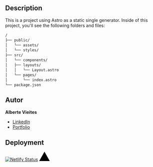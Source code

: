 ## Description
This is a project using Astro as a static single generator.
Inside of this project, you'll see the following folders and files:

```
/
├── public/
│   └── assets/
│   └── styles/
├── src/
│   └── components/
│   ├── layouts/
│   │   └── Layout.astro
│   └── pages/
│       └── index.astro
└── package.json
```

## Autor
**Alberte Vieites**

* [LinkedIn](https://www.linkedin.com/in/albertevieites)
* [Portfolio](http://www.albertevieites.com/)

## Deployment
[![Netlify Status](https://api.netlify.com/api/v1/badges/a49facb9-9c71-429c-9b29-4865ab59cc5e/deploy-status)](https://app.netlify.com/sites/alberte-portfolio/deploys)
<a href="https://alberte-portfolio.vercel.app/">
  <img height="30" src="./public/images/vercel-icon-dark.svg"/>
</a>

